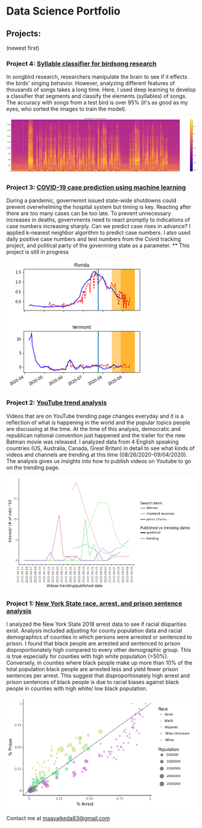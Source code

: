 
# Data Science Portfolio


## Projects:
(newest first)

### Project 4: [Syllable classifier for birdsong research](https://github.com/maayaikeda/syllable_classifier)

In songbird research, researchers manipulate the brain to see if it effects the birds' singing behavior. However, analyzing different features of thousands of songs takes a long time. Here, I used deep learning to develop a classifier that segments and classify the elements (syllables) of songs. The accuracy with songs from a test bird is over 95% (it's as good as my eyes, who sorted the images to train the model). 

![syllables](/images/syllables.png)

### Project 3: [COVID-19 case prediction using machine learning](https://github.com/maayaikeda/covid_case_prediction)

During a pandemic, governemnt issued state-wide shutdowns could prevent overwhelming the hosptial system but timing is key. Reacting after there are too many cases can be too late. To prevent unnecessary increases in deaths, governments need to react promptly to indications of case numbers increasing sharply. Can we predict case rises in advance? I applied k-nearest neighbor algorithm to predict case numbers. I also used daily positive case numbers and test numbers from the Covid tracking project, and political party of the governning state as a parameter. ** This project is still in progress


![florida](/images/floridavermont.png)



### Project 2: [YouTube trend analysis](https://github.com/maayaikeda/Youtube_trend_analysis)
Videos that are on YouTube trending page changes everyday and it is a reflection of what is happening in the world and the popular topics people are discussing at the time. At the time of this analysis, democratic and republican national convention just happened and the trailer for the new Batman movie was released.
I analyzed data from 4 English speaking countries (US, Australia, Canada, Great Britan) in detail to see what kinds of videos and channels are trending at this time (08/26/2020-09/04/2020). The analysis gives us insights into how to publish videos on Youtube to go on the trending page.

![interestimage](/images/entertainemnttrendingvspublished.png)

### Project 1: [New York State race, arrest, and prison sentence analysis](https://github.com/maayaikeda/newyork_crime)
I analyzed the New York State 2018 arrest data to see if racial disparities exist. Analysis included adjusting for county population data and racial demographics of counties in which persons were arrested or sentenced to prison. I found that black people are arrested and sentenced to prison disproportionately high compared to every other demographic group. This is true especially for counties with high white population (>50%). Conversely, in counties where black people make up more than 10% of the total population black people are arrested less and yield fewer prison sentences per arrest. This suggest that disproportionately high arrest and prison sentences of black people is due to racial biases against black people in counties with high white/ low black population.

![prisonarrestimage](/images/plot17prisonvsarrest.png)




Contact me at maayaikeda83@gmail.com

